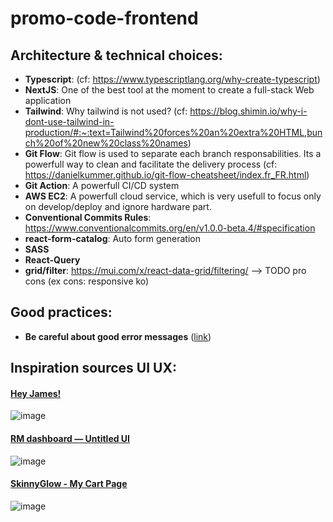 # promo-code-frontend

## Architecture & technical choices:
- **Typescript**: (cf: https://www.typescriptlang.org/why-create-typescript)
- **NextJS**: One of the best tool at the moment to create a full-stack Web application
- **Tailwind**: Why tailwind is not used? (cf: https://blog.shimin.io/why-i-dont-use-tailwind-in-production/#:~:text=Tailwind%20forces%20an%20extra%20HTML,bunch%20of%20new%20class%20names)
- **Git Flow**: Git flow is used to separate each branch responsabilities. Its a powerfull way to clean and facilitate the delivery process (cf: https://danielkummer.github.io/git-flow-cheatsheet/index.fr_FR.html)
- **Git Action**: A powerfull CI/CD system
- **AWS EC2**: A powerfull cloud service, which is very usefull to focus only on develop/deploy and ignore hardware part.
- **Conventional Commits Rules**: https://www.conventionalcommits.org/en/v1.0.0-beta.4/#specification
- **react-form-catalog**: Auto form generation
- **SASS**
- **React-Query**
- **grid/filter**: https://mui.com/x/react-data-grid/filtering/ --> TODO pro cons (ex cons: responsive ko)

## Good practices: 
- **Be careful about good error messages** ([link](https://uxplanet.org/how-to-write-good-error-messages-858e4551cd4))

## Inspiration sources UI UX:

#### [Hey James!](https://dribbble.com/shots/14677586-CouponsCoupons)
![image](https://cdn.dribbble.com/users/251359/screenshots/14677586/media/b56bdb130fa0dbcc8d81ba8506ad3730.png)

#### [RM dashboard — Untitled UI](https://dribbble.com/shots/18567097-CRM-dashboard-Untitled-UI)

![image](https://cdn.dribbble.com/userupload/2960625/file/original-42deb2e9bedff93d05e2cbf08000afa3.jpg?compress=1&resize=752x)

#### [SkinnyGlow - My Cart Page](https://dribbble.com/shots/20991067-SkinnyGlow-My-Cart-Page)
![image](https://cdn.dribbble.com/userupload/5552497/file/original-5c31202465023edb5fda3fa9e9b7160f.png?compress=1&resize=752x)
